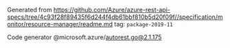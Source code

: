 Generated from https://github.com/Azure/azure-rest-api-specs/tree/4c93f28f89435f6d244f4db61bbf810b5d20f09f//specification/monitor/resource-manager/readme.md tag: `package-2019-11`

Code generator @microsoft.azure/autorest.go@2.1.175


